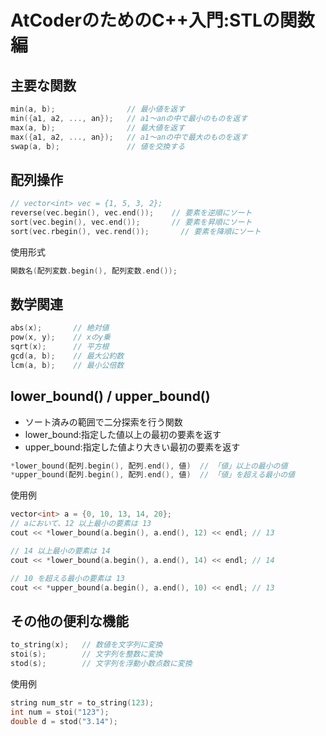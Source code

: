 # AtCoderのためのC++入門:STLの関数編

## 主要な関数

```cpp
min(a, b);                // 最小値を返す
min({a1, a2, ..., an});   // a1〜anの中で最小のものを返す
max(a, b);                // 最大値を返す
max({a1, a2, ..., an});   // a1〜anの中で最大のものを返す
swap(a, b);               // 値を交換する
```

## 配列操作

```cpp
// vector<int> vec = {1, 5, 3, 2};
reverse(vec.begin(), vec.end());    // 要素を逆順にソート
sort(vec.begin(), vec.end());       // 要素を昇順にソート
sort(vec.rbegin(), vec.rend());       // 要素を降順にソート
```

使用形式

```cpp
関数名(配列変数.begin(), 配列変数.end());
```

## 数学関連

```cpp
abs(x);       // 絶対値
pow(x, y);    // xのy乗
sqrt(x);      // 平方根
gcd(a, b);    // 最大公約数
lcm(a, b);    // 最小公倍数
```

## lower_bound() / upper_bound()

- ソート済みの範囲で二分探索を行う関数
- lower_bound:指定した値以上の最初の要素を返す
- upper_bound:指定した値より大きい最初の要素を返す

```cpp
*lower_bound(配列.begin(), 配列.end(), 値)  // 「値」以上の最小の値
*upper_bound(配列.begin(), 配列.end(), 値)  // 「値」を超える最小の値
```

使用例

```cpp
vector<int> a = {0, 10, 13, 14, 20};
// aにおいて、12 以上最小の要素は 13
cout << *lower_bound(a.begin(), a.end(), 12) << endl; // 13

// 14 以上最小の要素は 14
cout << *lower_bound(a.begin(), a.end(), 14) << endl; // 14

// 10 を超える最小の要素は 13
cout << *upper_bound(a.begin(), a.end(), 10) << endl; // 13
```

## その他の便利な機能

```cpp
to_string(x);   // 数値を文字列に変換
stoi(s);        // 文字列を整数に変換
stod(s);        // 文字列を浮動小数点数に変換
```

使用例

```cpp
string num_str = to_string(123);
int num = stoi("123");
double d = stod("3.14");
```